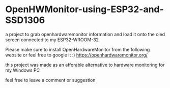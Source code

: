 # OpenHWMonitor-using-ESP32-and-SSD1306
a project to grab openhardwaremonitor information and load it onto the oled screen connected to my ESP32-WROOM-32

Please make sure to install OpenHardwareMonitor from the following website or feel free to google it :) 
https://openhardwaremonitor.org/

this project was made as an afforable alternative to hardware monitoring for my Windows PC

feel free to leave a comment or suggestion
